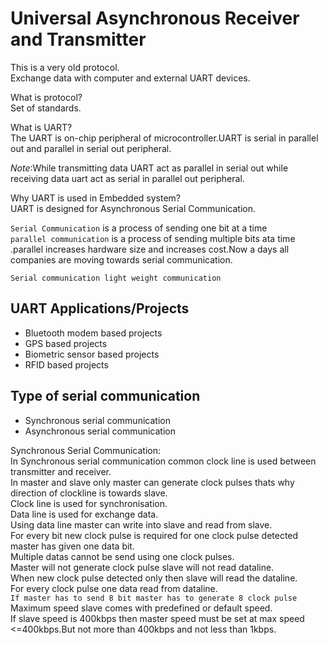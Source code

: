 # Universal Asynchronous Receiver and Transmitter  

This is a very old protocol.   
Exchange data with computer and external UART devices. 

What is protocol?   
Set of standards.  

What is UART?  
The UART is on-chip peripheral of microcontroller.UART is serial in parallel out and parallel in serial out peripheral.   

*Note*:While transmitting data UART act as parallel in serial out while receiving data uart act as serial in parallel out peripheral.   

Why UART is used in Embedded system?  
UART is designed for Asynchronous Serial Communication.    

`Serial Communication` is a process of sending one bit at a time    
`parallel communication` is a process of sending multiple bits ata time .parallel increases hardware size and increases cost.Now a days all companies are moving towards serial communication.     

`Serial communication light weight communication` 

## UART Applications/Projects

- Bluetooth modem based projects
- GPS based projects
- Biometric sensor based projects
- RFID based projects

## Type of serial communication

- Synchronous serial communication
- Asynchronous serial communication

Synchronous Serial Communication:  
In Synchronous serial communication common clock line is used between transmitter and receiver.  
In master and slave only master can generate clock pulses thats why direction of clockline is towards slave.   
Clock line is used for synchronisation.  
Data line is used for exchange data.  
Using data line master can write into slave and read from slave.   
For every bit new clock pulse is required for one clock pulse detected master has given one data bit.  
Multiple datas cannot be send using one clock pulses.  
Master will not generate clock pulse slave will not read dataline.  
When new clock pulse detected only then slave will read the dataline.  
For every clock pulse one data read from dataline.  
`If master has to send 8 bit master has to generate 8 clock pulse`  
Maximum speed slave comes with predefined or default speed.  
If slave speed is 400kbps then master speed must be set at max speed <=400kbps.But not more than 400kbps and not less than 1kbps.  

